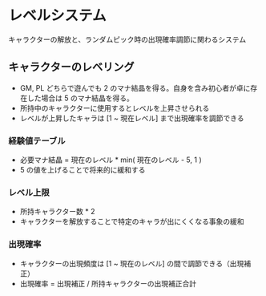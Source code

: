 # レベルシステム

キャラクターの解放と、ランダムピック時の出現確率調節に関わるシステム

## キャラクターのレベリング

- GM, PL どちらで遊んでも 2 のマナ結晶を得る。自身を含み初心者が卓に存在した場合は 5 のマナ結晶を得る。
- 所持中のキャラクターに使用するとレベルを上昇させられる
- レベルが上昇したキャラは [1 ~ 現在レベル] まで出現確率を調節できる

### 経験値テーブル

- 必要マナ結晶 = 現在のレベル * min( 現在のレベル - 5, 1 ) 
- 5 の値を上げることで将来的に緩和する

### レベル上限

- 所持キャラクター数 * 2
- キャラクターを解放することで特定のキャラが出にくくなる事象の緩和

### 出現確率

- キャラクターの出現頻度は [1 ~ 現在のレベル] の間で調節できる（出現補正）
- 出現確率 = 出現補正 / 所持キャラクターの出現補正合計